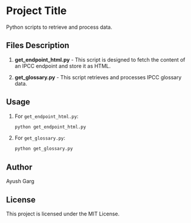 # Project Title

Python scripts to retrieve and process data.

## Files Description

1. **get_endpoint_html.py** - This script is designed to fetch the content of an IPCC endpoint and store it as HTML.

2. **get_glossary.py** - This script retrieves and processes IPCC glossary data.

## Usage

1. For `get_endpoint_html.py`:
   ```python
   python get_endpoint_html.py
   ```

2. For `get_glossary.py`:
   ```python
   python get_glossary.py
   ```

## Author

Ayush Garg

## License

This project is licensed under the MIT License.
